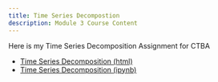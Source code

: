 ```yaml
---
title: Time Series Decompostion
description: Module 3 Course Content
---
```


Here is my Time Series Decomposition Assignment for CTBA
- [Time Series Decomposition (html)](TimeSeriesDecompositionAssignment.html)
- [Time Series Decomposition (ipynb)](TimeSeriesDecompositionAssignment.ipynb)
